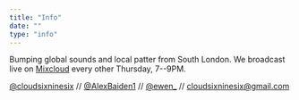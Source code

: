 ```yaml
---
title: "Info"
date: ""
type: "info"
---
```


Bumping global sounds and local patter from South London. We broadcast live on [Mixcloud](https://www.mixcloud.com/cloud696/) every other Thursday, 7--9PM.

[@cloudsixninesix](https://www.instagram.com/cloudsixninesix/) // [@AlexBaiden1](https://twitter.com/AlexBaiden1) // [@ewen\_](https://twitter.com/ewen_) // [cloudsixninesix@gmail.com](mailto:cloudsixninesix@gmail.com)
